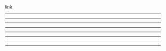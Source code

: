 ### 
[link]()



<!--- *********************************************************************************************************************************************** --->
--- 





<!--- *********************************************************************************************************************************************** --->
--- 





<!--- *********************************************************************************************************************************************** --->
--- 




<!--- *********************************************************************************************************************************************** --->
--- 





<!--- *********************************************************************************************************************************************** --->
--- 





<!--- *********************************************************************************************************************************************** --->
--- 




<!--- *********************************************************************************************************************************************** --->
--- 





<!--- *********************************************************************************************************************************************** --->
--- 